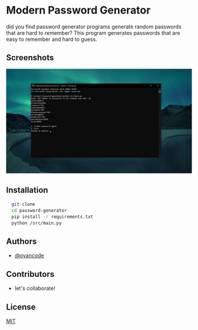
# Modern Password Generator

did you find password generator programs generate random passwords that are hard to remember? This program generates passwords that are easy to remember and hard to guess.

## Screenshots

![App Screenshot](https://raw.githubusercontent.com/oyancode/password-generator/main/screenshot/preview.png)


## Installation

```bash
  git clone
  cd password-generator
  pip install -r requirements.txt
  python /src/main.py
```
    
## Authors

- [@oyancode](https://www.github.com/oyancode)

## Contributors

- let's collaborate!
## License

[MIT](https://choosealicense.com/licenses/mit/)


